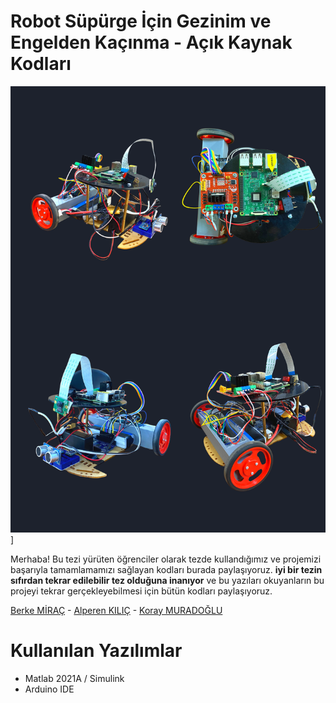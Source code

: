 ﻿# Robot Süpürge İçin Gezinim ve Engelden Kaçınma - Açık Kaynak Kodları

![enter image description here](https://raw.githubusercontent.com/alperenkilic/robot-supurge-icin-gezinim-ve-engelden-kacinma/main/robot-gorsel.png)]

Merhaba!
Bu tezi yürüten öğrenciler olarak tezde kullandığımız ve projemizi başarıyla tamamlamamızı sağlayan kodları burada paylaşıyoruz. **iyi bir tezin sıfırdan tekrar edilebilir tez olduğuna inanıyor** ve bu yazıları okuyanların bu projeyi tekrar gerçekleyebilmesi için bütün kodları paylaşıyoruz.

[Berke MİRAÇ](https://www.linkedin.com/in/berkemirac/) - [Alperen KILIÇ](https://www.linkedin.com/in/alperenkilic/) - [Koray MURADOĞLU](https://www.linkedin.com/in/koraymuradoglu/)
# Kullanılan Yazılımlar

 - Matlab 2021A / Simulink
 - Arduino IDE
